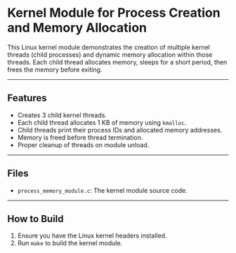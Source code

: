 # Kernel Module for Process Creation and Memory Allocation

This Linux kernel module demonstrates the creation of multiple kernel threads (child processes) and dynamic memory allocation within those threads. Each child thread allocates memory, sleeps for a short period, then frees the memory before exiting.

---

## Features

- Creates 3 child kernel threads.
- Each child thread allocates 1 KB of memory using `kmalloc`.
- Child threads print their process IDs and allocated memory addresses.
- Memory is freed before thread termination.
- Proper cleanup of threads on module unload.

---

## Files

- `process_memory_module.c`: The kernel module source code.

---

## How to Build

1. Ensure you have the Linux kernel headers installed.
2. Run `make` to build the kernel module.
